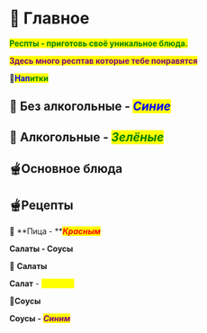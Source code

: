 # 🥣 Главное

<mark style="color:green;">**Респты - приготовь своё уникальное блюда.**</mark>

<mark style="color:purple;">**Здесь много респтав которые тебе понравятся**</mark>



&#x20;                                               🧋<mark style="color:blue;">**Нап**</mark><mark style="color:green;">**итки**</mark>

## 🥛 Без алкогольные - _<mark style="color:blue;">Синие</mark>_

## 🍾 Алкогольные  - _<mark style="color:green;">Зелёные</mark>_



## &#x20;                           🫕Основное блюда&#x20;

## 🫕Рецепты

🍕 **Пица - **_<mark style="color:red;">**Красным**</mark>_



&#x20;                                                      **Салаты - Соусы**



&#x20;                                                              🥗 **Салаты**



**Салат** - _<mark style="color:yellow;">**Жёлтый**</mark>_



&#x20;                                                               🍯**Соусы**



**Соусы -** _<mark style="color:purple;">**Синим**</mark>_
